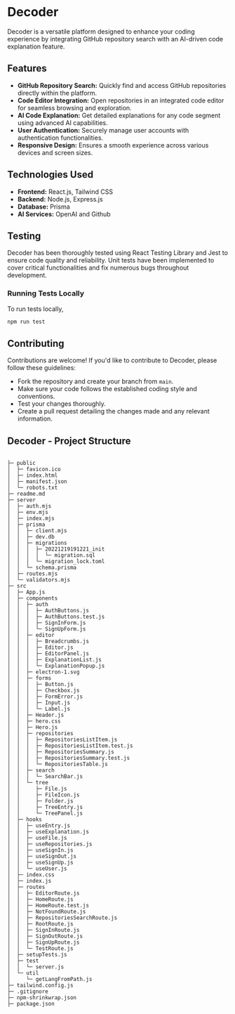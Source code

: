 <figure><img src="https://raw.githubusercontent.com/suren-atoyan/monaco-react/HEAD/playground/logo.svg" alt=""> </figure> 

# Decoder

Decoder is a versatile platform designed to enhance your coding experience by integrating GitHub repository search with an AI-driven code explanation feature.

## Features

- **GitHub Repository Search:** Quickly find and access GitHub repositories directly within the platform.
- **Code Editor Integration:** Open repositories in an integrated code editor for seamless browsing and exploration.
- **AI Code Explanation:** Get detailed explanations for any code segment using advanced AI capabilities.
- **User Authentication:** Securely manage user accounts with authentication functionalities.
- **Responsive Design:** Ensures a smooth experience across various devices and screen sizes.

## Technologies Used

- **Frontend:** React.js, Tailwind CSS
- **Backend:** Node.js, Express.js
- **Database:** Prisma
- **AI Services:** OpenAI and Github
## Testing

Decoder has been thoroughly tested using React Testing Library and Jest to ensure code quality and reliability. Unit tests have been implemented to cover critical functionalities and fix numerous bugs throughout development.

### Running Tests Locally

To run tests locally, 


   ```bash
   npm run test
   ```


## Contributing

Contributions are welcome! If you'd like to contribute to Decoder, please follow these guidelines:
- Fork the repository and create your branch from `main`.
- Make sure your code follows the established coding style and conventions.
- Test your changes thoroughly.
- Create a pull request detailing the changes made and any relevant information.




## Decoder - Project Structure
```

├─ public
│  ├─ favicon.ico
│  ├─ index.html
│  ├─ manifest.json
│  └─ robots.txt
├─ readme.md
├─ server
│  ├─ auth.mjs
│  ├─ env.mjs
│  ├─ index.mjs
│  ├─ prisma
│  │  ├─ client.mjs
│  │  ├─ dev.db
│  │  ├─ migrations
│  │  │  ├─ 20221219191221_init
│  │  │  │  └─ migration.sql
│  │  │  └─ migration_lock.toml
│  │  └─ schema.prisma
│  ├─ routes.mjs
│  └─ validators.mjs
├─ src
│  ├─ App.js
│  ├─ components
│  │  ├─ auth
│  │  │  ├─ AuthButtons.js
│  │  │  ├─ AuthButtons.test.js
│  │  │  ├─ SignInForm.js
│  │  │  └─ SignUpForm.js
│  │  ├─ editor
│  │  │  ├─ Breadcrumbs.js
│  │  │  ├─ Editor.js
│  │  │  ├─ EditorPanel.js
│  │  │  ├─ ExplanationList.js
│  │  │  └─ ExplanationPopup.js
│  │  ├─ electron-1.svg
│  │  ├─ forms
│  │  │  ├─ Button.js
│  │  │  ├─ Checkbox.js
│  │  │  ├─ FormError.js
│  │  │  ├─ Input.js
│  │  │  └─ Label.js
│  │  ├─ Header.js
│  │  ├─ hero.css
│  │  ├─ Hero.js
│  │  ├─ repositories
│  │  │  ├─ RepositoriesListItem.js
│  │  │  ├─ RepositoriesListItem.test.js
│  │  │  ├─ RepositoriesSummary.js
│  │  │  ├─ RepositoriesSummary.test.js
│  │  │  └─ RepositoriesTable.js
│  │  ├─ search
│  │  │  └─ SearchBar.js
│  │  └─ tree
│  │     ├─ File.js
│  │     ├─ FileIcon.js
│  │     ├─ Folder.js
│  │     ├─ TreeEntry.js
│  │     └─ TreePanel.js
│  ├─ hooks
│  │  ├─ useEntry.js
│  │  ├─ useExplanation.js
│  │  ├─ useFile.js
│  │  ├─ useRepositories.js
│  │  ├─ useSignIn.js
│  │  ├─ useSignOut.js
│  │  ├─ useSignUp.js
│  │  └─ useUser.js
│  ├─ index.css
│  ├─ index.js
│  ├─ routes
│  │  ├─ EditorRoute.js
│  │  ├─ HomeRoute.js
│  │  ├─ HomeRoute.test.js
│  │  ├─ NotFoundRoute.js
│  │  ├─ RepositoriesSearchRoute.js
│  │  ├─ RootRoute.js
│  │  ├─ SignInRoute.js
│  │  ├─ SignOutRoute.js
│  │  ├─ SignUpRoute.js
│  │  └─ TestRoute.js
│  ├─ setupTests.js
│  ├─ test
│  │  └─ server.js
│  └─ util
│     └─ getLangFromPath.js
├─ tailwind.config.js
├─ .gitignore
├─ npm-shrinkwrap.json
├─ package.json

```
